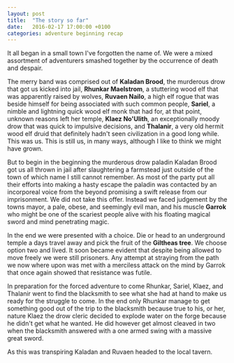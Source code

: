 ```yaml
---
layout: post
title:  "The story so far"
date:   2016-02-17 17:00:00 +0100
categories: adventure beginning recap
---
```

It all began in a small town I've forgotten the name of. We were a mixed assortment of adventurers smashed together by the occurrence of death and despair.

The merry band was comprised out of **Kaladan Brood**, the murderous drow that got us kicked into jail, **Rhunkar Maelstrom**, a stuttering wood elf that was apparently raised by wolves, **Ruvaen Nailo**, a high elf rogue that was beside himself for being associated with such common people, **Sariel**, a nimble and lightning quick wood elf monk that had for, at that point, unknown reasons left her temple, **Klaez No'Ulith**, an exceptionally moody drow that was quick to impulsive decisions, and **Thalanir**, a very old hermit wood elf druid that definitely hadn't seen civilization in a good long while. This was us. This is still us, in many ways, although I like to think we might have grown.

But to begin in the beginning the murderous drow paladin Kaladan Brood got us all thrown in jail after slaughtering a farmstead just outside of the town of which name I still cannot remember. As most of the party put all their efforts into making a hasty escape the paladin was contacted by an incorporeal voice from the beyond promising a swift release from our imprisonment. We did not take this offer. Instead we faced judgement by the towns mayor, a pale, obese, and seemingly evil man, and his muscle **Garrok** who might be one of the scariest people alive with his floating magical sword and mind penetrating magic.

In the end we were presented with a choice. Die or head to an underground temple a days travel away and pick the fruit of the **Giltheas tree**. We choose option two and lived. It soon became evident that despite being allowed to move freely we were still prisoners. Any attempt at straying from the path we now where upon was met with a merciless attack on the mind by Garrok that once again showed that resistance was futile.

In preparation for the forced adventure to come Rhunkar, Sariel, Klaez, and Thalanir went to find the blacksmith to see what she had at hand to make us ready for the struggle to come. In the end only Rhunkar manage to get something good out of the trip to the blacksmith because true to his, or her, nature Klaez the drow cleric decided to explode water on the forge because he didn't get what he wanted. He did however get almost cleaved in two when the blacksmith answered with a one armed swing with a massive great sword.

As this was transpiring Kaladan and Ruvaen headed to the local tavern.
